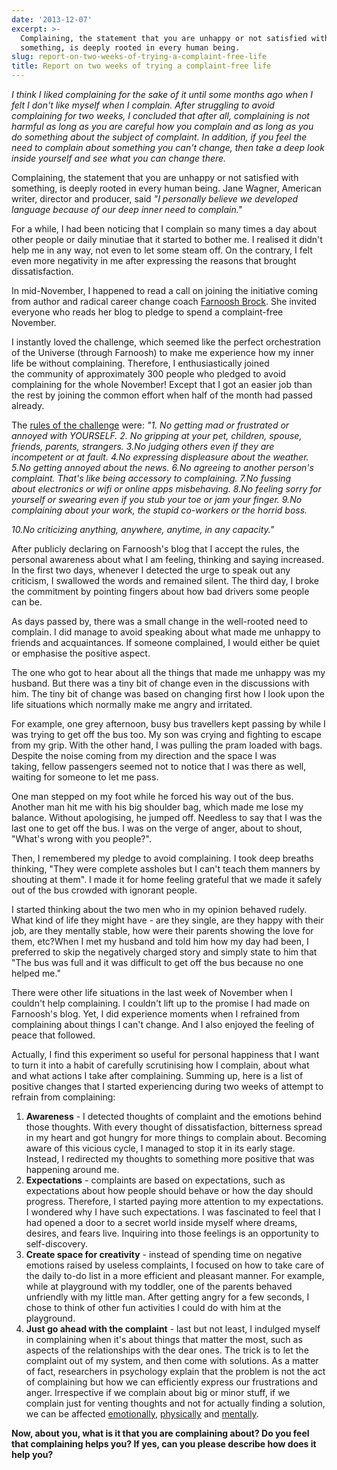 ```yaml
---
date: '2013-12-07'
excerpt: >-
  Complaining, the statement that you are unhappy or not satisfied with
  something, is deeply rooted in every human being.
slug: report-on-two-weeks-of-trying-a-complaint-free-life
title: Report on two weeks of trying a complaint-free life
---
```


*I think I liked complaining for the sake of it until some months ago when I felt I don't like myself when I complain. After struggling to avoid complaining for two weeks, I concluded that after all, complaining is not harmful as long as you are careful how you complain and as long as you do something about the subject of complaint. In addition, if you feel the need to complain about something you can't change, then take a deep look inside yourself and see what you can change there.*

Complaining, the statement that you are unhappy or not satisfied with something, is deeply rooted in every human being. Jane Wagner, American writer, director and producer, said *"I personally believe we developed language because of our deep inner need to complain."*

For a while, I had been noticing that I complain so many times a day about other people or daily minutiae that it started to bother me. I realised it didn't help me in any way, not even to let some steam off. On the contrary, I felt even more negativity in me after expressing the reasons that brought dissatisfaction.

In mid-November, I happened to read a call on joining the initiative coming from author and radical career change coach [Farnoosh Brock](http://www.prolificliving.com/blog/). She invited everyone who reads her blog to pledge to spend a complaint-free November.

I instantly loved the challenge, which seemed like the perfect orchestration of the Universe (through Farnoosh) to make me experience how my inner life be without complaining. Therefore, I enthusiastically joined the community of approximately 300 people who pledged to avoid complaining for the whole November! Except that I got an easier job than the rest by joining the common effort when half of the month had passed already.

The [rules of the challenge](http://www.prolificliving.com/blog/2013/11/01/stay-happy-stop-complaining/) were:
*"1. No getting mad or frustrated or annoyed with YOURSELF.*
*2. No gripping at your pet, children, spouse, friends, parents, strangers.*
*3.No judging others even if they are incompetent or at fault.*
*4.No expressing displeasure about the weather.*
*5.No getting annoyed about the news.*
*6.No agreeing to another person's complaint. That's like being accessory to complaining.*
*7.No fussing about electronics or wifi or online apps misbehaving.*
*8.No feeling sorry for yourself or swearing even if you stub your toe or jam your finger.*
 *9.No complaining about your work, the stupid co-workers or the horrid boss.*

*10.No criticizing anything, anywhere, anytime, in any capacity."*

After publicly declaring on Farnoosh's blog that I accept the rules, the personal awareness about what I am feeling, thinking and saying increased. In the first two days, whenever I detected the urge to speak out any criticism, I swallowed the words and remained silent. The third day, I broke the commitment by pointing fingers about how bad drivers some people can be.

As days passed by, there was a small change in the well-rooted need to complain. I did manage to avoid speaking about what made me unhappy to friends and acquaintances. If someone complained, I would either be quiet or emphasise the positive aspect.

The one who got to hear about all the things that made me unhappy was my husband. But there was a tiny bit of change even in the discussions with him. The tiny bit of change was based on changing first how I look upon the life situations which normally make me angry and irritated.

For example, one grey afternoon, busy bus travellers kept passing by while I was trying to get off the bus too. My son was crying and fighting to escape from my grip. With the other hand, I was pulling the pram loaded with bags. Despite the noise coming from my direction and the space I was taking, fellow passengers seemed not to notice that I was there as well, waiting for someone to let me pass.

One man stepped on my foot while he forced his way out of the bus. Another man hit me with his big shoulder bag, which made me lose my balance. Without apologising, he jumped off. Needless to say that I was the last one to get off the bus. I was on the verge of anger, about to shout, "What's wrong with you people?".

Then, I remembered my pledge to avoid complaining. I took deep breaths thinking, "They were complete assholes but I can't teach them manners by shouting at them". I made it for home feeling grateful that we made it safely out of the bus crowded with ignorant people.

I started thinking about the two men who in my opinion behaved rudely. What kind of life they might have - are they single, are they happy with their job, are they mentally stable, how were their parents showing the love for them, etc?When I met my husband and told him how my day had been, I preferred to skip the negatively charged story and simply state to him that "The bus was full and it was difficult to get off the bus because no one helped me."

There were other life situations in the last week of November when I couldn't help complaining. I couldn't lift up to the promise I had made on Farnoosh's blog. Yet, I did experience moments when I refrained from complaining about things I can't change. And I also enjoyed the feeling of peace that followed.

Actually, I find this experiment so useful for personal happiness that I want to turn it into a habit of carefully scrutinising how I complain, about what and what actions I take after complaining.
Summing up, here is a list of positive changes that I started experiencing during two weeks of attempt to refrain from complaining:

1. **Awareness** - I detected thoughts of complaint and the emotions behind those thoughts. With every thought of dissatisfaction, bitterness spread in my heart and got hungry for more things to complain about. Becoming aware of this vicious cycle, I managed to stop it in its early stage. Instead, I redirected my thoughts to something more positive that was happening around me.
2. **Expectations** - complaints are based on expectations, such as expectations about how people should behave or how the day should progress. Therefore, I started paying more attention to my expectations. I wondered why I have such expectations. I was fascinated to feel that I had opened a door to a secret world inside myself where dreams, desires, and fears live. Inquiring into those feelings is an opportunity to self-discovery.
3. **Create space for creativity** - instead of spending time on negative emotions raised by useless complaints, I focused on how to take care of the daily to-do list in a more efficient and pleasant manner. For example, while at playground with my toddler, one of the parents behaved unfriendly with my little man. After getting angry for a few seconds, I chose to think of other fun activities I could do with him at the playground.
4. **Just go ahead with the complaint** - last but not least, I indulged myself in complaining when it's about things that matter the most, such as aspects of the relationships with the dear ones. The trick is to let the complaint out of my system, and then come with solutions. As a matter of fact, researchers in psychology explain that the problem is not the act of complaining but how we can efficiently express our frustrations and anger. Irrespective if we complain about big or minor stuff, if we complain just for venting thoughts and not for actually finding a solution, we can be affected [emotionally](http://www.psychologytoday.com/blog/the-squeaky-wheel/201104/how-much-your-life-do-your-spend-angry), [physically](http://www.psychologytoday.com/blog/the-squeaky-wheel/201205/when-minor-complaints-have-major-consequences) and [mentally](http://www.psychologytoday.com/blog/the-squeaky-wheel/201201/does-complaining-damage-our-mental-health).

**Now, about you, what is it that you are complaining about? Do you feel that complaining helps you? If yes, can you please describe how does it help you?**
